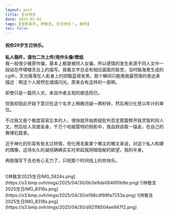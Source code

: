 ```yaml
---
layout: post
title: 生日快乐
date: 2025-05-01 
tags: [全职高手, 林敬言, 生日快乐！, 稿件]
toc: false
---
```



#### 祝你29岁生日快乐。

**私人稿件，请勿二次上传/用作头像/壁纸**
<br>
我一般很少被原作骗，基本上都是被同人女骗，所以感情的发生来源于同人文中一段站在呼啸楼天台上的描写。我看文字总会有相应画面的联觉，当时脑海里生成的cg中，天光降落在人影身上的阴翳蓝得发黑。那个瞬间只能用我最惯用的表达来描述︰啊这个人居然在熠熠闪光。原来会有这样的一面啊。

即使只是一篇同人文，来自作者主观的塑造而已。

但我却因此开始下意识在这个名字上稍微迟疑―两秒钟，然后再衍化至以年计的单位。

不过我又是个极度容易忘本的人，很快就开始质疑批判否定那篇劈开我灵智的同人文。然后给人另塑金身，千万个哈姆雷特的侧影中，我自顾自取一描金，在自己的赛博石窟里。

近乎神化的形容有些太过矫情，但化用毛象某个嘟主的嘟文来说，对这个私人构建的偶像，这场长久的凝视确确实实托举起我阴暗隐秘的欲望，我的半身。

再勉强写下去也有心无力了，只祝那个时间线上的你快乐。

<br>
![林敬言2025生日IMG_5824s.png](https://s3.bmp.ovh/imgs/2025/04/30/0b3e9da0846f0b9e.png)
![林敬言2025生日IMG_8316s.png](https://s3.bmp.ovh/imgs/2025/04/30/ef98cdf89fa7253a.png)
![林敬言2025生日IMG_8318s.png](https://s3.bmp.ovh/imgs/2025/04/30/d921f8504ee947f2.png)
